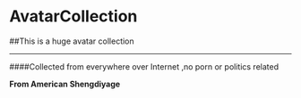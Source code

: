 # AvatarCollection
##This is a huge avatar collection
***
####Collected from everywhere over Internet ,no porn or politics related 

**From American Shengdiyage**
